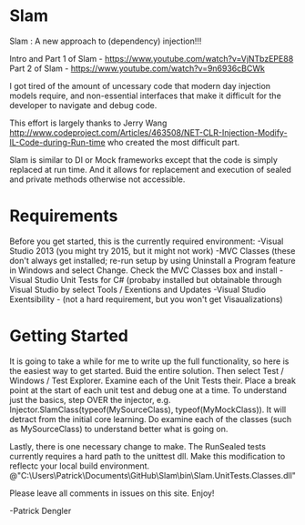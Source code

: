# Slam
Slam : A new approach to (dependency) injection!!!

Intro and Part 1 of Slam - https://www.youtube.com/watch?v=VjNTbzEPE88
Part 2 of Slam - https://www.youtube.com/watch?v=9n6936cBCWk


I got tired of the amount of uncessary code that modern day injection models require, and non-essential interfaces that make it difficult for the developer to navigate and debug code.  

This effort is largely thanks to Jerry Wang http://www.codeproject.com/Articles/463508/NET-CLR-Injection-Modify-IL-Code-during-Run-time who created the most difficult part.

Slam is similar to DI or Mock frameworks except that the code is simply replaced at run time. And it allows for replacement and execution of sealed and private methods otherwise not accessible.

# Requirements
Before you get started, this is the currently required environment:
-Visual Studio 2013 (you might try 2015, but it might not work)
-MVC Classes (these don't always get installed; re-run setup by using Uninstall a Program feature in Windows and select Change.  Check the MVC Classes box and install
-Visual Studio Unit Tests for C# (probaby installed but obtainable through Visual Studio by select Tools / Exentions and Updates
-Visual Studio Exentsibility - (not a hard requirement, but you won't get Visaualizations)

# Getting Started
It is going to take a while for me to write up the full functionality, so here is the easiest way to get started.  Buid the entire solution.  Then select Test / Windows / Test Explorer.  Examine each of the Unit Tests their.  Place a break point at the start of each unit test and debug one at a time.  To understand just the basics, step OVER the injector, e.g. Injector.SlamClass(typeof(MySourceClass), typeof(MyMockClass)).  It will detract from the initial core learning.  Do examine each of the classes (such as MySourceClass) to understand better what is going on.

Lastly, there is one necessary change to make.  The RunSealed tests currently requires a hard path to the unittest dll.  Make this modification to reflectc your local build environment.  @"C:\Users\Patrick\Documents\GitHub\Slam\bin\Slam.UnitTests.Classes.dll"

Please leave all comments in issues on this site.  Enjoy!

-Patrick Dengler


